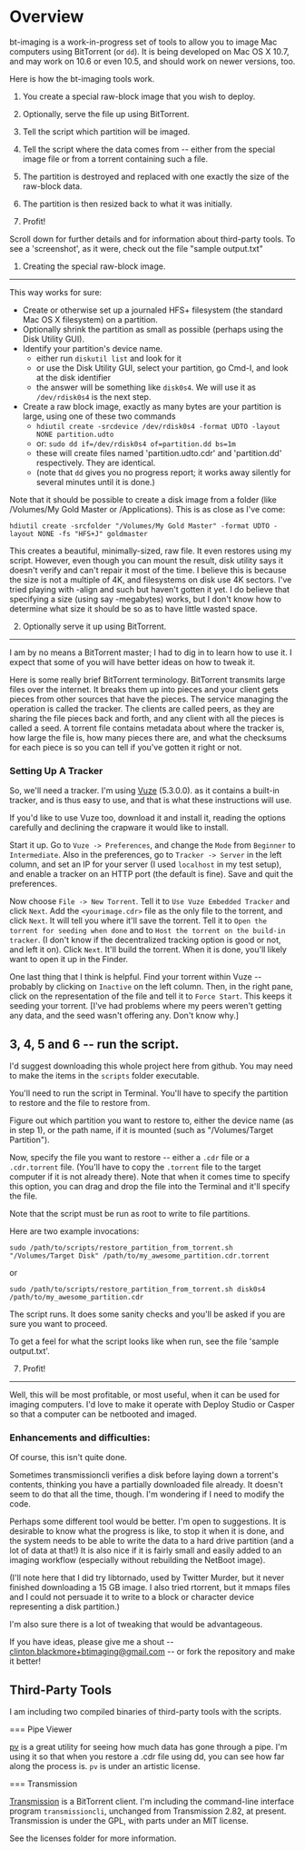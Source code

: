 Overview
=======

bt-imaging is a work-in-progress set of tools to allow you to image Mac computers using BitTorrent (or `dd`).  It is being developed on Mac OS X 10.7, and may work on 10.6 or even 10.5, and should work on newer versions, too.


Here is how the bt-imaging tools work.

1. You create a special raw-block image that you wish to deploy.

2. Optionally, serve the file up using BitTorrent.

3. Tell the script which partition will be imaged.

4. Tell the script where the data comes from -- either from the special image file or from a torrent containing such a file.

5. The partition is destroyed and replaced with one exactly the size of the raw-block data.

6. The partition is then resized back to what it was initially.

7. Profit!


Scroll down for further details and for information about third-party tools.
To see a 'screenshot', as it were, check out the file "sample output.txt"

1. Creating the special raw-block image.
------------

This way works for sure:

- Create or otherwise set up a journaled HFS+ filesystem (the standard Mac OS X filesystem) on a partition.
- Optionally shrink the partition as small as possible (perhaps using the Disk Utility GUI).
- Identify your partition's device name.  
	- either run `diskutil list` and look for it
	- or use the Disk Utility GUI, select your partition, go Cmd-I, and look at the disk identifier
	- the answer will be something like `disk0s4`.  We will use it as `/dev/rdisk0s4` is the next step.
- Create a raw block image, exactly as many bytes are your partition is large, using one of these two commands
   - `hdiutil create -srcdevice /dev/rdisk0s4 -format UDTO -layout NONE partition.udto`
   - or: `sudo dd if=/dev/rdisk0s4 of=partition.dd bs=1m`
   - these will create files named 'partition.udto.cdr' and 'partition.dd' respectively.  They are identical.
   - (note that `dd` gives you no progress report; it works away silently for several minutes until it is done.)

Note that it should be possible to create a disk image from a folder (like /Volumes/My Gold Master or /Applications).  This is as close as I've come:

   `hdiutil create -srcfolder "/Volumes/My Gold Master" -format UDTO -layout NONE -fs "HFS+J" goldmaster`

This creates a beautiful, minimally-sized, raw file.  It even restores using my script.  However, even though you can mount the result, disk utility says it doesn't verify and can't repair it most of the time.  I believe this is because the size is not a multiple of 4K, and filesystems on disk use 4K sectors.  I've tried playing with -align and such but haven't gotten it yet.  I do believe that specifying a size (using say -megabytes) works, but I don't know how to determine what size it should be so as to have little wasted space.


2. Optionally serve it up using BitTorrent.
---------------

I am by no means a BitTorrent master; I had to dig in to learn how to use it.  I expect that some of you will have better ideas on how to tweak it.

Here is some really brief BitTorrent terminology.  BitTorrent transmits large files over the internet.  It breaks them up into pieces and your client gets pieces from other sources that have the pieces.  The service managing the operation is called the tracker.  The clients are called peers, as they are sharing the file pieces back and forth, and any client with all the pieces is called a seed.  A torrent file contains metadata about where the tracker is, how large the file is, how many pieces there are, and what the checksums for each piece is so you can tell if you've gotten it right or not.

### Setting Up A Tracker

So, we'll need a tracker.  I'm using [Vuze](http://www.vuze.com/) (5.3.0.0). as it contains a built-in tracker, and is thus easy to use, and that is what these instructions will use.

If you'd like to use Vuze too, download it and install it, reading the options carefully and declining the crapware it would like to install.

Start it up.  Go to `Vuze -> Preferences`, and change the `Mode` from `Beginner` to `Intermediate`.  Also in the preferences, go to `Tracker -> Server` in the left column, and set an IP for your server (I used `localhost` in my test setup), and enable a tracker on an HTTP port (the default is fine).  Save and quit the preferences.

Now choose `File -> New Torrent`.  Tell it to `Use Vuze Embedded Tracker` and click `Next`.  Add the `<yourimage.cdr>` file as the only file to the torrent, and click `Next`. It will tell you where it'll save the torrent.  Tell it to `Open the torrent for seeding when done` and to `Host the torrent on the build-in tracker`.  (I don't know if the decentralized tracking option is good or not, and left it on).  Click `Next`.  It'll build the torrent.  When it is done, you'll likely want to open it up in the Finder.

One last thing that I think is helpful.  Find your torrent within Vuze -- probably by clicking on `Inactive` on the left column.  Then, in the right pane, click on the representation of the file and tell it to `Force Start`.  This keeps it seeding your torrent.  [I've had problems where my peers weren't getting any data, and the seed wasn't offering any.  Don't know why.]

3, 4, 5 and 6 -- run the script.
------------

I'd suggest downloading this whole project here from github.  You may need to make the items in the `scripts` folder executable.

You'll need to run the script in Terminal.  You'll have to specify the partition to restore and the file to restore from.

Figure out which partition you want to restore to, either the device name (as in step 1), or the path name, if it is mounted (such as "/Volumes/Target Partition").

Now, specify the file you want to restore -- either a `.cdr` file or a `.cdr.torrent` file.  (You'll have to copy the `.torrent` file to the target computer if it is not already there).  Note that when it comes time to specify this option, you can drag and drop the file into the Terminal and it'll specify the file.

Note that the script must be run as root to write to file partitions.

Here are two example invocations:

    sudo /path/to/scripts/restore_partition_from_torrent.sh "/Volumes/Target Disk" /path/to/my_awesome_partition.cdr.torrent

or

    sudo /path/to/scripts/restore_partition_from_torrent.sh disk0s4 /path/to/my_awesome_partition.cdr


The script runs.  It does some sanity checks and you'll be asked if you are sure you want to proceed.

To get a feel for what the script looks like when run, see the file 'sample output.txt'.


7. Profit!
-------

Well, this will be most profitable, or most useful, when it can be used for imaging computers.  I'd love to make it operate with Deploy Studio or Casper so that a computer can be netbooted and imaged.

### Enhancements and difficulties:

Of course, this isn't quite done.

Sometimes transmissioncli verifies a disk before laying down a torrent's contents, thinking you have a partially downloaded file already.  It doesn't seem to do that all the time, though.  I'm wondering if I need to modify the code.

Perhaps some different tool would be better.  I'm open to suggestions.  It is desirable to know what the progress is like, to stop it when it is done, and the system needs to be able to write the data to a hard drive partition (and a lot of data at that!)  It is also nice if it is fairly small and easily added to an imaging workflow (especially without rebuilding the NetBoot image).

(I'll note here that I did try libtornado, used by Twitter Murder, but it never finished downloading a 15 GB image.  I also tried rtorrent, but it mmaps files and I could not persuade it to write to a block or character device representing a disk partition.)

I'm also sure there is a lot of tweaking that would be advantageous.

If you have ideas, please give me a shout -- clinton.blackmore+btimaging@gmail.com -- or fork the repository and make it better!


Third-Party Tools
-----------

I am including two compiled binaries of third-party tools with the scripts.

=== Pipe Viewer

[pv](http://www.ivarch.com/programs/pv.shtml) is a great utility for seeing how much data has gone through a pipe.  I'm using it so that when you restore a .cdr file using dd, you can see how far along the process is. `pv` is under an artistic license.

=== Transmission

[Transmission](http://www.transmissionbt.com/) is a BitTorrent client.  I'm including the command-line interface program `transmissioncli`, unchanged from Transmission 2.82, at present.  Transmission is under the GPL, with parts under an MIT license.

See the licenses folder for more information.



